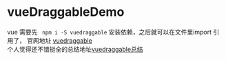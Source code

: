 # vueDraggableDemo
vue 需要先 ` npm i -S vuedraggable` 安装依赖，之后就可以在文件里import 引用了，
官网地址 [vuedraggable](https://github.com/SortableJS/Vue.Draggable)    
个人觉得还不错挺全的总结地址[vuedraggable总结](https://blog.csdn.net/zjiang1994/article/details/79809687)
